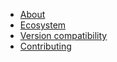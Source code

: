 * [About](/)
* [Ecosystem](ecosystem.md)
* [Version compatibility](compatibility.md)
* [Contributing](CONTRIBUTING.md)